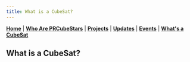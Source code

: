 ```yaml
---
title: What is a CubeSat?
---  
```



[**Home**](https://friveramariani.github.io/PRCubeStars/) | [**Who Are PRCubeStars**](https://friveramariani.github.io/PRCubeStars/about) | [**Projects**](https://friveramariani.github.io/PRCubeStars/projects) | [**Updates**](https://friveramariani.github.io/PRCubeStars/updates) | [**Events**](https://friveramariani.github.io/PRCubeStars/images) | [**What's a CubeSat**](https://friveramariani.github.io/PRCubeStars/fungi)

## What is a CubeSat?